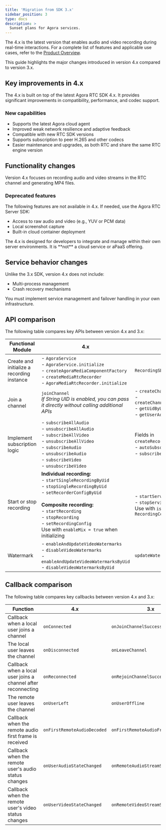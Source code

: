 ```yaml
---
title: 'Migration from SDK 3.x'
sidebar_position: 3
type: docs
description: >
  Sunset plans for Agora services.
---
```


The <Vg k="OPREC_SDK" /> 4.x is the latest version that enables audio and video recording during real-time interactions. For a complete list of features and applicable use cases, refer to the [Product Overview](/on-premise-recording/overview/product-overview).

This guide highlights the major changes introduced in version 4.x compared to version 3.x.

## Key improvements in 4.x

The <Vg k="OPREC_SDK" /> 4.x is built on top of the latest Agora RTC SDK 4.x. It provides significant improvements in compatibility, performance, and codec support.

### New capabilities

* Supports the latest Agora cloud agent
* Improved weak network resilience and adaptive feedback
* Compatible with new RTC SDK versions
* Supports subscription to peer H.265 and other codecs
* Easier maintenance and upgrades, as both RTC and <Vg k="OPREC_SDK" /> share the same RTC engine version

## Functionality changes

Version 4.x focuses on recording audio and video streams in the RTC channel and generating MP4 files.

### Deprecated features

The following features are not available in <Vg k="OPREC_SDK" /> 4.x. If needed, use the Agora RTC Server SDK:

* Access to raw audio and video (e.g., YUV or PCM data)
* Local screenshot capture
* Built-in cloud container deployment

<Admonition type="info" info="info">
The <Vg k="OPREC_SDK" /> 4.x is designed for developers to integrate and manage within their own server environments. It is **not** a cloud service or aPaaS offering.
</Admonition>

## Service behavior changes

Unlike the 3.x SDK, version 4.x does not include:

* Multi-process management
* Crash recovery mechanisms

You must implement service management and failover handling in your own infrastructure.

## API comparison

The following table compares key APIs between version 4.x and 3.x:

| Functional Module                     | 4.x                                                                                                                                                                                                           | 3.x                                                                                                      |
|--------------------------------------|--------------------------------------------------------------------------------------------------------------------------------------------------------------------------------------------------------------|-----------------------------------------------------------------------------------------------------------|
| Create and initialize a recording instance | - `AgoraService`<br/> - `AgoraService.initialize`<br/> - `createAgoraMediaComponentFactory`<br/> - `createMediaRtcRecorder`<br/> - `AgoraMediaRtcRecorder.initialize`                                                 | `RecordingSDK`                                                                                           |
| Join a channel                       | `joinChannel`<br/>*If String UID is enabled, you can pass it directly without calling additional APIs*                                                                                                      |  - `createChannel`<br/> - `createChannelWithUserAccount`<br/> - `getUidByUserAccount`<br/> - `getUserAccountByUid`  |
| Implement subscription logic        | - `subscribeAllAudio`<br/> - `unsubscribeAllAudio`<br/> - `subscribeAllVideo`<br/> - `unsubscribeAllVideo`<br/> - `subscribeAudio`<br/> - `unsubscribeAudio`<br/> - `subscribeVideo`<br/> - `unsubscribeVideo`                  | Fields in `createRecordingConfig`:<br/> - `autoSubscribe`<br/> - `subscribeVideoUids`                          |
| Start or stop recording             | **Individual recording:**<br/> - `startSingleRecordingByUid`<br/> - `stopSingleRecordingByUid`<br/> - `setRecorderConfigByUid`<br/><br/>**Composite recording:**<br/> - `startRecording`<br/> - `stopRecording`<br/> - `setRecordingConfig`<br/>Use with `enableMix = true` when initializing |  - `startService`<br/> - `stopService`<br/>Use with `isMixingEnabled` in `RecordingConfig`                    |
| Watermark                           | - `enableAndUpdateVideoWatermarks`<br/> - `disableVideoWatermarks`<br/> - `enableAndUpdateVideoWatermarksByUid`<br/> - `disableVideoWatermarksByUid`                                 | `updateWatermarkConfigs`                                                                                               |

## Callback comparison

The following table compares key callbacks between version 4.x and 3.x:

| Function                                                   | 4.x                          | 3.x                               |
|------------------------------------------------------------|------------------------------|------------------------------------|
| Callback when a local user joins a channel                 | `onConnected`                | `onJoinChannelSuccess`             |
| The local user leaves the channel                          | `onDisconnected`             | `onLeaveChannel`                   |
| Callback when a local user joins a channel after reconnecting | `onReconnected`           | `onRejoinChannelSuccess`           |
| The remote user leaves the channel                         | `onUserLeft`                 | `onUserOffline`                    |
| Callback when the remote audio first frame is received     | `onFirstRemoteAudioDecoded`  | `onFirstRemoteAudioFrame`          |
| Callback when the remote user's audio status changes       | `onUserAudioStateChanged`    | `onRemoteAudioStreamStateChanged`  |
| Callback when the remote user's video status changes       | `onUserVideoStateChanged`    | `onRemoteVideoStreamStateChanged`  |
